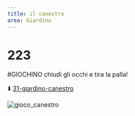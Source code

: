 ```yaml
---
title: il canestro
area: Giardino
---
```

# 223
#GIOCHINO chiudi gli occhi e tira la palla!

⬇️ [31-giardino-canestro](31-giardino-canestro.md)

![gioco_canestro](gioco_canestro.png)